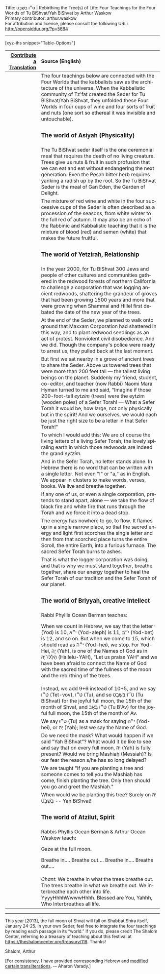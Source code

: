 <html>
<head></head>
<body>
Title: ט״וּ בִּשְׁבָט | Rebirthing the Tree(s) of Life: Four Teachings for the Four Worlds of Tu BiShvat/Yah BiShvat by Arthur Waskow<br />
Primary contributor: arthur.waskow<br />
For attribution and license, please consult the following URL: <a href="http://opensiddur.org/?p=5684">http://opensiddur.org/?p=5684</a>
<p />
<hr />

[xyz-ihs snippet="Table-Options"]<table style="margin-left: auto; margin-right: auto;" class="draggable">
<thead><tr><th id="x" style="text-align: right;"><a href="/contribute/upload/">Contribute a Translation</a></th><th style="text-align: left;">Source (English)</th></tr></thead>
<tbody>
<tr>
<td style="vertical-align:top;">
<div class="liturgy" lang="he">

</span></div></td>

<td style="vertical-align:top;"><div class="english" lang="en">
The four teachings below are connected with the Four Worlds that the kabbalists saw as the architecture of the universe. When the Kabbalistic community of Tz'fat created the Seder for Tu BiShvat/Yah BiShvat, they unfolded these Four Worlds in four cups of wine and four sorts of fruit and nuts (one sort so ethereal it was invisible and untouchable). 
</div></td></tr>


<tr><td style="vertical-align:top;">
<div class="liturgy" lang="he" style="text-align: right;">

</span></div></td>
 
<td style="vertical-align:top;"><div class="english" lang="en">
<h3>The world of Asiyah (Physicality)</h3>
</div></td></tr>


<tr><td style="vertical-align:top;">
<div class="liturgy" lang="he" style="text-align: right;">

</span></div></td>
 
<td style="vertical-align:top;"><div class="english" lang="en">
The Tu BiShvat seder itself is the one ceremonial meal that requires the death of no living creature. Trees give us nuts &amp; fruit in such profusion that we can eat and eat without endangering the next generation. Even the Pesaḥ bitter herb requires yanking a radish up by the root. So the Tu BiShvat Seder is the meal of Gan Eden, the Garden of Delight.
</div></td></tr>


<tr><td style="vertical-align:top;">
<div class="liturgy" lang="he" style="text-align: right;">

</span></div></td>
 
<td style="vertical-align:top;"><div class="english" lang="en">
The mixture of red wine and white in the four successive cups of the Seder is often described as a procession of the seasons, from white winter to the full red of autumn. It may also be an echo of the Rabbinic and Kabbalistic teaching that it is the mixture of blood (red) and semen (white) that makes the future fruitful.
</div></td></tr>


<tr><td style="vertical-align:top;">
<div class="liturgy" lang="he" style="text-align: right;">

</span></div></td>
 
<td style="vertical-align:top;"><div class="english" lang="en">
<h3>The world of Yetzirah, Relationship</h3>
</div></td></tr>


<tr><td style="vertical-align:top;">
<div class="liturgy" lang="he" style="text-align: right;">

</span></div></td>
 
<td style="vertical-align:top;"><div class="english" lang="en">
In the year 2000, for Tu BiShvat 300 Jews and people of other cultures and communities gathered in the redwood forests of northern California to challenge a corporation that was logging ancient redwoods, shattering the grandeur of groves that had been growing 1500 years and more that were growing when Shammai and Hillel first debated the date of the new year of the trees.
</div></td></tr>


<tr><td style="vertical-align:top;">
<div class="liturgy" lang="he" style="text-align: right;">

</span></div></td>
 
<td style="vertical-align:top;"><div class="english" lang="en">
At the end of the Seder, we planned to walk onto ground that Maxxam Corporation had shattered in this way, and to plant redwood seedlings as an act of protest. Nonviolent civil disobedience. And we did. Though the company's police were ready to arrest us, they pulled back at the last moment.
</div></td></tr>


<tr><td style="vertical-align:top;">
<div class="liturgy" lang="he" style="text-align: right;">

</span></div></td>
 
<td style="vertical-align:top;"><div class="english" lang="en">
But first we sat nearby in a grove of ancient trees to share the Seder. Above us towered trees that were more than 200 feet tall — the tallest living beings on the planet. Suddenly my friend, student, co-editor, and teacher (now Rabbi) Naomi Mara Hyman turned to me and said, "Imagine if those 200-foot-tall <em>eytzim</em> (trees) were the eytzim (wooden poles) of a Sefer Torah! — What a Sefer Torah it would be, how large, not only physically but in the spirit! And we ourselves, we would each be just the right size to be a letter in that Sefer Torah!"
</div></td></tr>


<tr><td style="vertical-align:top;">
<div class="liturgy" lang="he" style="text-align: right;">

</span></div></td>
 
<td style="vertical-align:top;"><div class="english" lang="en">
To which I would add this: We are of course the living letters of a living Sefer Torah, the lovely spiraling earth in which those redwoods are indeed the grand <em>eytzim</em>.
</div></td></tr>


<tr><td style="vertical-align:top;">
<div class="liturgy" lang="he" style="text-align: right;">

</span></div></td>
 
<td style="vertical-align:top;"><div class="english" lang="en">
And in the Sefer Torah, no letter stands alone. In Hebrew there is no word that can be written with a single letter. Not even "I" or "a," as in English. We appear in clusters to make words, verses, books. We live and breathe together.
</div></td></tr>


<tr><td style="vertical-align:top;">
<div class="liturgy" lang="he" style="text-align: right;">

</span></div></td>
 
<td style="vertical-align:top;"><div class="english" lang="en">
If any one of us, or even a single corporation, pretends to stand apart, alone — we take the flow of black fire and white fire that runs through the Torah and we force it into a dead stop.
</div></td></tr>


<tr><td style="vertical-align:top;">
<div class="liturgy" lang="he" style="text-align: right;">

</span></div></td>
 
<td style="vertical-align:top;"><div class="english" lang="en">
The energy has nowhere to go, to flow. It flames up in a single narrow place, so that the sacred energy and light first scorches the single letter and then from that scorched place turns the entire Scroll, the entire Earth, into a furious furnace. The sacred Sefer Torah burns to ashes.
</div></td></tr>


<tr><td style="vertical-align:top;">
<div class="liturgy" lang="he" style="text-align: right;">

</span></div></td>
 
<td style="vertical-align:top;"><div class="english" lang="en">
That is what the logger corporation was doing, and that is why we must stand together, breathe together, share our energy together to heal the Sefer Torah of our tradition and the Sefer Torah of our planet.
</div></td></tr>


<tr><td style="vertical-align:top;">
<div class="liturgy" lang="he" style="text-align: right;">

</span></div></td>
 
<td style="vertical-align:top;"><div class="english" lang="en">
<h3>The world of Briyyah, creative intellect</h3>
</div></td></tr>


<tr><td style="vertical-align:top;">
<div class="liturgy" lang="he" style="text-align: right;">

</span></div></td>
 
<td style="vertical-align:top;"><div class="english" lang="en">
Rabbi Phyllis Ocean Berman teaches:

When we count in Hebrew, we say that the letter <span class="liturgy-inline">י</span> (Yod) is 10, <span class="liturgy-inline">י״א</span> (Yod-aleph) is 11, <span class="liturgy-inline">י״בּ</span> (Yod-bet) is 12, and so on. But when we come to 15, which should read as <span class="liturgy-inline">י״ה</span> (Yod-hei), we stop. For Yod-Hei, <span class="liturgy-inline">יָהּ</span> (Yah), is one of the Names of God as in <span class="liturgy-inline">הַלְלוּ־יָהּ</span> (Hallelu-YAH), "Let us praise YAH" and we have been afraid to connect the Name of God with the sacred time of the fullness of the moon and the rebirthing of the trees.
</div></td></tr>


<tr><td style="vertical-align:top;">
<div class="liturgy" lang="he" style="text-align: right;">

</span></div></td>
 
<td style="vertical-align:top;"><div class="english" lang="en">
Instead, we add 9+6 instead of 10+5, and we say <span class="liturgy-inline">ט״ו</span> (Tet-vov), <span class="liturgy-inline">ט״וּ</span> (Tu), and so <span class="liturgy-inline">ט״וּ בִּשְׁבָט</span> (Tu BiShvat) for the joyful full moon, the 15th of the month of Shvat, and <span class="liturgy-inline">ט״וּ בְּאָב</span> (Tu B'Av) for the joyful full moon, the 15th of the month of Av.
</div></td></tr>


<tr><td style="vertical-align:top;">
<div class="liturgy" lang="he" style="text-align: right;">

</span></div></td>
 
<td style="vertical-align:top;"><div class="english" lang="en">
We say <span class="liturgy-inline">ט״וּ</span> (Tu) as a mask for saying <span class="liturgy-inline">י״ה</span> (Yod-hei), or <span class="liturgy-inline">יָהּ</span> (Yah); lest we say the Name of God.
</div></td></tr>


<tr><td style="vertical-align:top;">
<div class="liturgy" lang="he" style="text-align: right;">

</span></div></td>
 
<td style="vertical-align:top;"><div class="english" lang="en">
Do we need the mask? What would happen if we said "Yah BiShvat"? What would it be like to see and say that on every full moon, <span class="liturgy-inline">יָהּ</span> (Yah) is fully present? Would we bring Mashiaḥ (Messiah)? Is our fear the reason s/he has so long delayed?
</div></td></tr>


<tr><td style="vertical-align:top;">
<div class="liturgy" lang="he" style="text-align: right;">

</span></div></td>
 
<td style="vertical-align:top;"><div class="english" lang="en">
We are taught "If you are planting a tree and someone comes to tell you the Mashiaḥ has come, finish planting the tree. Only then should you go and greet the Mashiaḥ."
</div></td></tr>


<tr><td style="vertical-align:top;">
<div class="liturgy" lang="he" style="text-align: right;">

</span></div></td>
 
<td style="vertical-align:top;"><div class="english" lang="en">
When would we be planting this tree? Surely on <span class="liturgy-inline">יָהּ בִּשְׁבָט</span> -- Yah BiShvat!
</div></td></tr>


<tr><td style="vertical-align:top;">
<div class="liturgy" lang="he" style="text-align: right;">

</span></div></td>
 
<td style="vertical-align:top;"><div class="english" lang="en">
<h3>The world of Atzilut, Spirit</h3>
</div></td></tr>


<tr><td style="vertical-align:top;">
<div class="liturgy" lang="he" style="text-align: right;">

</span></div></td>
 
<td style="vertical-align:top;"><div class="english" lang="en">
Rabbis Phyllis Ocean Berman &amp; Arthur Ocean Waskow teach:

Gaze at the full moon.

Breathe in…. Breathe out…. Breathe in…. Breathe out…. 
</div></td></tr>


<tr><td style="vertical-align:top;">
<div class="liturgy" lang="he" style="text-align: right;">

</span></div></td>
 
<td style="vertical-align:top;"><div class="english" lang="en">
<em>Chant</em>:
We breathe in what the trees breathe out.
The trees breathe in what we breathe out.
We interbreathe each other into life.
YyyyHhhhWwwwHhhh.
Blessed are You, Yahhh, Who Interbreathes all life.
</div></td></tr>
</tbody></table>

<hr />

This year [2013], the full moon of Shvat will fall on Shabbat Shira itself, January 24-25. In your own Seder, feel free to integrate the four teachings by reading each passage in its “world.” If you do, please credit The Shalom Center, referring to a treasury of teaching about this festival at <a  href="https://theshalomcenter.org/treasury/118" >https://theshalomcenter.org/treasury/118</a>. Thanks!

Shalom, Arthur

[For consistency, I have provided corresponding Hebrew and <a href="https://opensiddur.org/tools/transliterate/">modified certain transliterations</a>. -- Aharon Varady.]
</body>
</html>